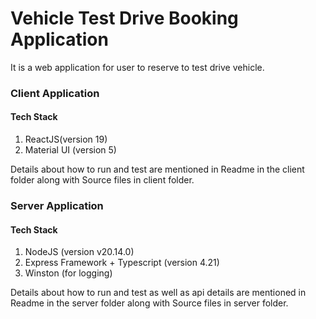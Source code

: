 # Vehicle Test Drive Booking Application

It is a web application for user to reserve to test drive vehicle.

### Client Application

#### Tech Stack

1. ReactJS(version 19)
2. Material UI (version 5)

Details about how to run and test are mentioned in Readme in the client folder along with Source files in client folder.

### Server Application

#### Tech Stack

1. NodeJS (version v20.14.0)
2. Express Framework + Typescript (version 4.21)
3. Winston (for logging)

Details about how to run and test as well as api details are mentioned in Readme in the server folder along with Source files in server folder.

